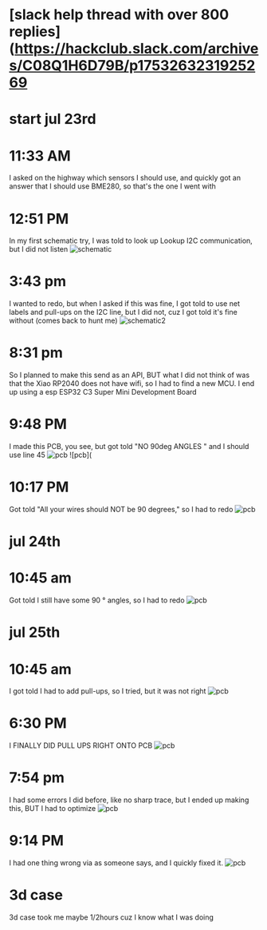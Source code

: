 # [slack help thread with over 800 replies](https://hackclub.slack.com/archives/C08Q1H6D79B/p1753263231925269
# start jul 23rd 
# 11:33 AM
I asked on the highway which sensors I should use, and quickly got an answer that I should use BME280, so that's the one I went with
# 12:51 PM 
In my first schematic try, I was told to look up Lookup I2C communication, but I did not listen 
![schematic](https://hc-cdn.hel1.your-objectstorage.com/s/v3/12de001196c04f2b84216886db209086e8654ef0_image.png) 
# 3:43 pm 
I wanted to redo, but when I asked if this was fine, I got told to use net labels and pull-ups on the I2C line, but I did not, cuz I got told it's fine without
(comes back to hunt me)
![schematic2](https://hc-cdn.hel1.your-objectstorage.com/s/v3/7af9a0fb9cac4c0c9c3ff72a1070fb790a8f1c3d_image.png)

# 8:31 pm
So I planned to make this send as an API, BUT what I did not think of was that the Xiao RP2040 does not have wifi, so I had to find a new MCU. I end up using a esp ESP32 C3 Super Mini Development Board
# 9:48 PM 
I made this PCB, you see, but got told "NO 90deg ANGLES " and I should use line 45
![pcb](https://hc-cdn.hel1.your-objectstorage.com/s/v3/7af9a0fb9cac4c0c9c3ff72a1070fb790a8f1c3d_image.png)
![pcb](
# 10:17 PM
Got told "All your wires should NOT be 90 degrees,"  so I had to redo
![pcb](https://hc-cdn.hel1.your-objectstorage.com/s/v3/7701d2ca63e1bcf58b1c0394f84f39fe715822b2_image.png)

# jul 24th
# 10:45 am
Got told I still have some 90 ° angles, so I had to redo
![pcb](https://hc-cdn.hel1.your-objectstorage.com/s/v3/1439f19e54ec6cdd92cd26cc27464c68705dfda5_image.png)

# jul 25th
# 10:45 am
I got told I had to add pull-ups, so I tried, but it was not right 
![pcb](https://hc-cdn.hel1.your-objectstorage.com/s/v3/645806c019f18b36fa5388106746f5180daafed0_image.png)
# 6:30 PM
I FINALLY DID PULL UPS RIGHT ONTO PCB
![pcb](https://hc-cdn.hel1.your-objectstorage.com/s/v3/b89c96fd7dbdf7164aa5afa0ef3b11c601c8df95_image.png)

# 7:54 pm 
I had some errors I did before, like no sharp trace, but I ended up making this, BUT I had to optimize
![pcb](https://hc-cdn.hel1.your-objectstorage.com/s/v3/3792d98f8a0a3c6bb42c1b290a7c9f986a7f5f9f_image.png)

# 9:14 PM
I had one thing wrong via as someone says, and I quickly fixed it.
![pcb](https://hc-cdn.hel1.your-objectstorage.com/s/v3/3792d98f8a0a3c6bb42c1b290a7c9f986a7f5f9f_image.png)


# 3d case
3d case took me maybe 1/2hours cuz I know what I was doing
